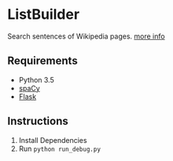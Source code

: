 # ListBuilder
Search sentences of Wikipedia pages. [more info](http://cameron.cf/posts/2016-07-12-Wikipedia%20Categorizer.html)


## Requirements
* Python 3.5
* [spaCy](http://spacy.io)
* [Flask](http://flask.pocoo.org/)

## Instructions
1. Install Dependencies
2. Run ``python run_debug.py``
